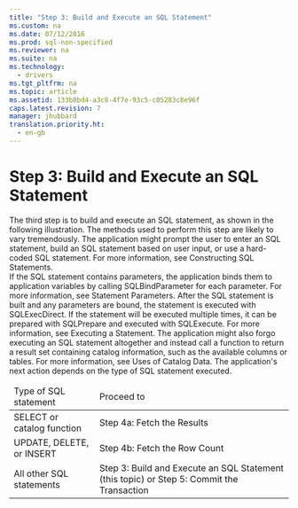 ```yaml
---
title: "Step 3: Build and Execute an SQL Statement"
ms.custom: na
ms.date: 07/12/2016
ms.prod: sql-non-specified
ms.reviewer: na
ms.suite: na
ms.technology: 
  - drivers
ms.tgt_pltfrm: na
ms.topic: article
ms.assetid: 133b8bd4-a3c8-4f7e-93c5-c05283c8e96f
caps.latest.revision: 7
manager: jhubbard
translation.priority.ht: 
  - en-gb
---
```

# Step 3: Build and Execute an SQL Statement
<?xml version="1.0" encoding="utf-8"?>
<developerWalkthroughDocument xmlns="http://ddue.schemas.microsoft.com/authoring/2003/5" xmlns:xlink="http://www.w3.org/1999/xlink" xmlns:xsi="http://www.w3.org/2001/XMLSchema-instance" xsi:schemaLocation="http://ddue.schemas.microsoft.com/authoring/2003/5 http://dduestorage.blob.core.windows.net/ddueschema/developer.xsd">
  <introduction>
    <para>The third step is to build and execute an SQL statement, as shown in the following illustration. The methods used to perform this step are likely to vary tremendously. The application might prompt the user to enter an SQL statement, build an SQL statement based on user input, or use a hard-coded SQL statement. For more information, see <legacyLink xlink:href="ee9cd360-07e5-4f8a-804b-ad95aecae3e4">Constructing SQL Statements</legacyLink>.</para>
    <mediaLink>
      <image xlink:href="97ae2c14-982a-4a1a-b2bc-3695a7dd0e87" />
    </mediaLink>
  </introduction>
  <section>
    <content>
      <para>If the SQL statement contains parameters, the application binds them to application variables by calling <legacyBold>SQLBindParameter</legacyBold> for each parameter. For more information, see <legacyLink xlink:href="58d5b166-2578-4699-a560-1f1e6d86c49a">Statement Parameters</legacyLink>.</para>
      <para>After the SQL statement is built and any parameters are bound, the statement is executed with <legacyBold>SQLExecDirect</legacyBold>. If the statement will be executed multiple times, it can be prepared with <legacyBold>SQLPrepare</legacyBold> and executed with <legacyBold>SQLExecute</legacyBold>. For more information, see <legacyLink xlink:href="e5f0d2ee-0453-4faf-b007-12978dd300a1">Executing a Statement</legacyLink>.</para>
      <para>The application might also forgo executing an SQL statement altogether and instead call a function to return a result set containing catalog information, such as the available columns or tables. For more information, see <legacyLink xlink:href="d5915d0c-eec3-4382-850e-bd863763c99a">Uses of Catalog Data</legacyLink>.</para>
      <para>The application's next action depends on the type of SQL statement executed.</para>
      <table xmlns:caps="http://schemas.microsoft.com/build/caps/2013/11">
        <thead>
          <tr>
            <TD>
              <para>Type of SQL statement</para>
            </TD>
            <TD>
              <para>Proceed to</para>
            </TD>
          </tr>
        </thead>
        <tbody>
          <tr>
            <TD>
              <para>               <legacyBold>SELECT</legacyBold> or catalog function</para>
            </TD>
            <TD>
              <para>
                <legacyLink xlink:href="77d30142-c774-473c-96fb-b364bb92ac60">Step 4a: Fetch the Results</legacyLink>
              </para>
            </TD>
          </tr>
          <tr>
            <TD>
              <para>               <legacyBold>UPDATE</legacyBold>, <legacyBold>DELETE</legacyBold>, or <legacyBold>INSERT</legacyBold></para>
            </TD>
            <TD>
              <para>
                <legacyLink xlink:href="3af481b1-d694-446e-948d-e3a5edcad050">Step 4b: Fetch the Row Count</legacyLink>
              </para>
            </TD>
          </tr>
          <tr>
            <TD>
              <para>All other SQL statements</para>
            </TD>
            <TD>
              <para>Step 3: Build and Execute an SQL Statement (this topic) or <legacyLink xlink:href="311685e2-f7b5-4ddc-8020-59380cd2f035">Step 5: Commit the Transaction</legacyLink></para>
            </TD>
          </tr>
        </tbody>
      </table>
    </content>
  </section>
  <relatedTopics />
</developerWalkthroughDocument>